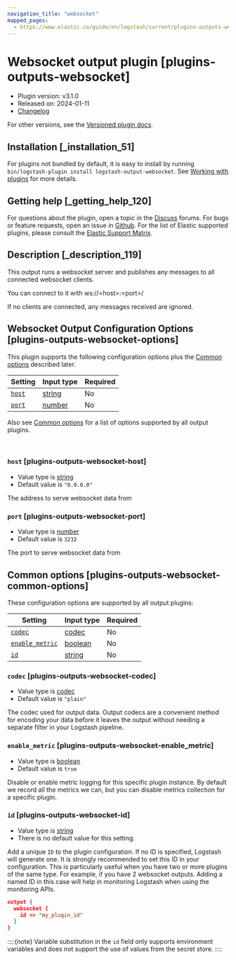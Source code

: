 ```yaml
---
navigation_title: "websocket"
mapped_pages:
  - https://www.elastic.co/guide/en/logstash/current/plugins-outputs-websocket.html
---
```


# Websocket output plugin [plugins-outputs-websocket]


* Plugin version: v3.1.0
* Released on: 2024-01-11
* [Changelog](https://github.com/logstash-plugins/logstash-output-websocket/blob/v3.1.0/CHANGELOG.md)

For other versions, see the [Versioned plugin docs](https://www.elastic.co/guide/en/logstash-versioned-plugins/current/output-websocket-index.md).

## Installation [_installation_51]

For plugins not bundled by default, it is easy to install by running `bin/logstash-plugin install logstash-output-websocket`. See [Working with plugins](https://www.elastic.co/guide/en/logstash/current/working-with-plugins.html) for more details.


## Getting help [_getting_help_120]

For questions about the plugin, open a topic in the [Discuss](http://discuss.elastic.co) forums. For bugs or feature requests, open an issue in [Github](https://github.com/logstash-plugins/logstash-output-websocket). For the list of Elastic supported plugins, please consult the [Elastic Support Matrix](https://www.elastic.co/support/matrix#logstash_plugins).


## Description [_description_119]

This output runs a websocket server and publishes any messages to all connected websocket clients.

You can connect to it with ws://<host\>:<port\>/

If no clients are connected, any messages received are ignored.


## Websocket Output Configuration Options [plugins-outputs-websocket-options]

This plugin supports the following configuration options plus the [Common options](plugins-outputs-websocket.md#plugins-outputs-websocket-common-options) described later.

| Setting | Input type | Required |
| --- | --- | --- |
| [`host`](plugins-outputs-websocket.md#plugins-outputs-websocket-host) | [string](introduction.md#string) | No |
| [`port`](plugins-outputs-websocket.md#plugins-outputs-websocket-port) | [number](introduction.md#number) | No |

Also see [Common options](plugins-outputs-websocket.md#plugins-outputs-websocket-common-options) for a list of options supported by all output plugins.

 

### `host` [plugins-outputs-websocket-host]

* Value type is [string](introduction.md#string)
* Default value is `"0.0.0.0"`

The address to serve websocket data from


### `port` [plugins-outputs-websocket-port]

* Value type is [number](introduction.md#number)
* Default value is `3232`

The port to serve websocket data from



## Common options [plugins-outputs-websocket-common-options]

These configuration options are supported by all output plugins:

| Setting | Input type | Required |
| --- | --- | --- |
| [`codec`](plugins-outputs-websocket.md#plugins-outputs-websocket-codec) | [codec](https://www.elastic.co/guide/en/logstash/current/configuration-file-structure.html#codec) | No |
| [`enable_metric`](plugins-outputs-websocket.md#plugins-outputs-websocket-enable_metric) | [boolean](https://www.elastic.co/guide/en/logstash/current/configuration-file-structure.html#boolean) | No |
| [`id`](plugins-outputs-websocket.md#plugins-outputs-websocket-id) | [string](https://www.elastic.co/guide/en/logstash/current/configuration-file-structure.html#string) | No |

### `codec` [plugins-outputs-websocket-codec]

* Value type is [codec](https://www.elastic.co/guide/en/logstash/current/configuration-file-structure.html#codec)
* Default value is `"plain"`

The codec used for output data. Output codecs are a convenient method for encoding your data before it leaves the output without needing a separate filter in your Logstash pipeline.


### `enable_metric` [plugins-outputs-websocket-enable_metric]

* Value type is [boolean](https://www.elastic.co/guide/en/logstash/current/configuration-file-structure.html#boolean)
* Default value is `true`

Disable or enable metric logging for this specific plugin instance. By default we record all the metrics we can, but you can disable metrics collection for a specific plugin.


### `id` [plugins-outputs-websocket-id]

* Value type is [string](https://www.elastic.co/guide/en/logstash/current/configuration-file-structure.html#string)
* There is no default value for this setting.

Add a unique `ID` to the plugin configuration. If no ID is specified, Logstash will generate one. It is strongly recommended to set this ID in your configuration. This is particularly useful when you have two or more plugins of the same type. For example, if you have 2 websocket outputs. Adding a named ID in this case will help in monitoring Logstash when using the monitoring APIs.

```json
output {
  websocket {
    id => "my_plugin_id"
  }
}
```

::::{note} 
Variable substitution in the `id` field only supports environment variables and does not support the use of values from the secret store.
::::




